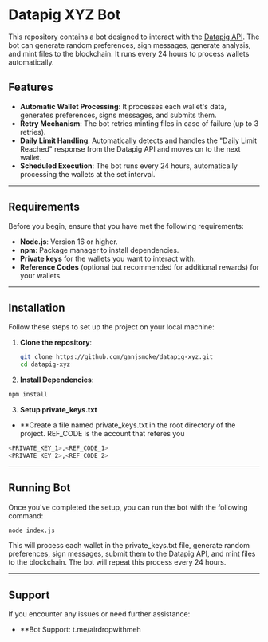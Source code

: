 # Datapig XYZ Bot

This repository contains a bot designed to interact with the [Datapig API](https://app.datapig.xyz). The bot can generate random preferences, sign messages, generate analysis, and mint files to the blockchain. It runs every 24 hours to process wallets automatically.

## Features

- **Automatic Wallet Processing**: It processes each wallet's data, generates preferences, signs messages, and submits them.
- **Retry Mechanism**: The bot retries minting files in case of failure (up to 3 retries).
- **Daily Limit Handling**: Automatically detects and handles the "Daily Limit Reached" response from the Datapig API and moves on to the next wallet.
- **Scheduled Execution**: The bot runs every 24 hours, automatically processing the wallets at the set interval.

---

## Requirements

Before you begin, ensure that you have met the following requirements:

- **Node.js**: Version 16 or higher.
- **npm**: Package manager to install dependencies.
- **Private keys** for the wallets you want to interact with.
- **Reference Codes** (optional but recommended for additional rewards) for your wallets.

---

## Installation

Follow these steps to set up the project on your local machine:

1. **Clone the repository**:
   ```bash
   git clone https://github.com/ganjsmoke/datapig-xyz.git
   cd datapig-xyz
   ```
2. **Install Dependencies**:
  ```bash
  npm install
  ```

3. **Setup private_keys.txt**
- **Create a file named private_keys.txt in the root directory of the project. REF_CODE is the account that referes you
```bash
<PRIVATE_KEY_1>,<REF_CODE_1>
<PRIVATE_KEY_2>,<REF_CODE_2>
```

---

## Running Bot

Once you've completed the setup, you can run the bot with the following command:

```bash
node index.js
```

This will process each wallet in the private_keys.txt file, generate random preferences, sign messages, submit them to the Datapig API, and mint files to the blockchain. The bot will repeat this process every 24 hours.

---

## Support

If you encounter any issues or need further assistance:

- **Bot Support: t.me/airdropwithmeh
